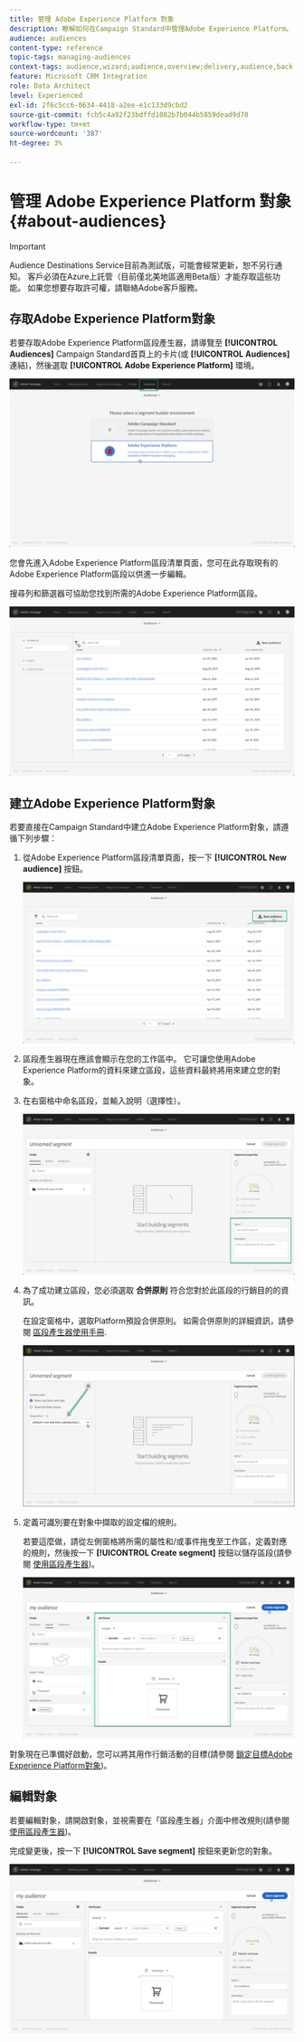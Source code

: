 ```yaml
---
title: 管理 Adobe Experience Platform 對象
description: 瞭解如何在Campaign Standard中管理Adobe Experience Platform。
audience: audiences
content-type: reference
topic-tags: managing-audiences
context-tags: audience,wizard;audience,overview;delivery,audience,back
feature: Microsoft CRM Integration
role: Data Architect
level: Experienced
exl-id: 2f6c5cc6-0634-4418-a2ee-e1c133d9cbd2
source-git-commit: fcb5c4a92f23bdffd1082b7b044b5859dead9d70
workflow-type: tm+mt
source-wordcount: '387'
ht-degree: 3%

---
```


# 管理 Adobe Experience Platform 對象 {#about-audiences}

>[!IMPORTANT]
>
>Audience Destinations Service目前為測試版，可能會經常更新，恕不另行通知。 客戶必須在Azure上託管（目前僅北美地區適用Beta版）才能存取這些功能。 如果您想要存取許可權，請聯絡Adobe客戶服務。

## 存取Adobe Experience Platform對象

若要存取Adobe Experience Platform區段產生器，請導覽至 **[!UICONTROL Audiences]** Campaign Standard首頁上的卡片(或 **[!UICONTROL Audiences]** 連結)，然後選取 **[!UICONTROL Adobe Experience Platform]** 環境。

![](assets/aep_audiences_access.png)

您會先進入Adobe Experience Platform區段清單頁面，您可在此存取現有的Adobe Experience Platform區段以供進一步編輯。

搜尋列和篩選器可協助您找到所需的Adobe Experience Platform區段。

![](assets/aep_audiences_list.png)

## 建立Adobe Experience Platform對象

若要直接在Campaign Standard中建立Adobe Experience Platform對象，請遵循下列步驟：

1. 從Adobe Experience Platform區段清單頁面，按一下 **[!UICONTROL New audience]** 按鈕。

   ![](assets/aep_audiences_creation_create.png)

1. 區段產生器現在應該會顯示在您的工作區中。 它可讓您使用Adobe Experience Platform的資料來建立區段，這些資料最終將用來建立您的對象。

1. 在右窗格中命名區段，並輸入說明（選擇性）。

   ![](assets/aep_audiences_creation_edit_name.png)

1. 為了成功建立區段，您必須選取 **合併原則** 符合您對於此區段的行銷目的的資訊。

   在設定窗格中，選取Platform預設合併原則。 如需合併原則的詳細資訊，請參閱 [區段產生器使用手冊](https://experienceleague.adobe.com/docs/experience-platform/segmentation/ui/overview.html).

   ![](assets/aep_audiences_mergepolicy.png)

1. 定義可識別要在對象中擷取的設定檔的規則。

   若要這麼做，請從左側窗格將所需的屬性和/或事件拖曳至工作區，定義對應的規則，然後按一下 **[!UICONTROL Create segment]** 按鈕以儲存區段(請參閱 [使用區段產生器](../../integrating/using/aep-using-segment-builder.md))。

   ![](assets/aep_audiences_creation_query.png)

對象現在已準備好啟動，您可以將其用作行銷活動的目標(請參閱 [鎖定目標Adobe Experience Platform對象](../../integrating/using/aep-targeting-audiences.md))。

## 編輯對象

若要編輯對象，請開啟對象，並視需要在「區段產生器」介面中修改規則(請參閱 [使用區段產生器](../../integrating/using/aep-using-segment-builder.md))。

完成變更後，按一下 **[!UICONTROL Save segment]** 按鈕來更新您的對象。

![](assets/aep_audiences_editing.png)
